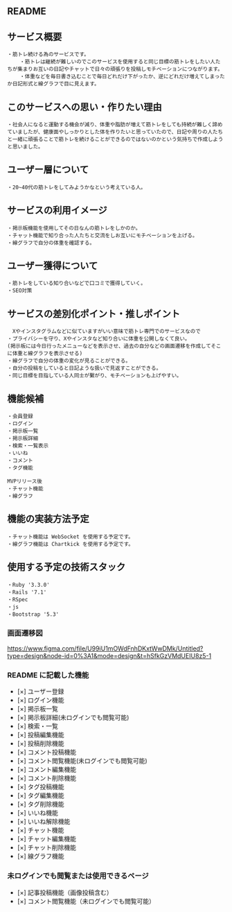 ## README

## サービス概要

```
・筋トレ続ける為のサービスです。
    ・筋トレは継続が難しいのでこのサービスを使用すると同じ目標の筋トレをしたい人たちが集まりお互いの日記やチャットで日々の頑張りを投稿しモチベーションにつながります。
    ・体重などを毎日書き込むことで毎日どれだけ下がったか、逆にどれだけ増えてしまったか日記形式と線グラフで目に見えます。
```

## このサービスへの思い・作りたい理由

```
・社会人になると運動する機会が減り、体重や脂肪が増えて筋トレをしても持続が難しく諦めていましたが、健康面やしっかりとした体を作りたいと思っていたので、日記や周りの人たちと一緒に頑張ることで筋トレを続けることができるのではないのかという気持ちで作成しようと思いました。
```

## ユーザー層について

```
・20~40代の筋トレをしてみようかなという考えている人。
```

## サービスの利用イメージ

```
・掲示板機能を使用してその日なんの筋トレをしかのか。
・チャット機能で知り合った人たちと交流をしお互いにモチベーションを上げる。
・線グラフで自分の体重を確認する。
```

## ユーザー獲得について

```
・筋トレをしている知り合いなどで口コミで獲得していく。
・SEO対策
```

## サービスの差別化ポイント・推しポイント

```
　Xやインスタグラムなどに似ていますがいい意味で筋トレ専門でのサービスなので
・プライバシーを守り、Xやインスタなど知り合いに体重を公開しなくて良い。
(掲示板には今日行ったメニューなどを表示させ、過去の自分などの画面遷移を作成してそこに体重と線グラフを表示させる)
・線グラフで自分の体重の変化が見ることができる。
・自分の投稿をしていると日記ような扱いで見返すことができる。
・同じ目標を目指している人同士が繋がり、モチベーションも上げやすい。
```

## 機能候補

```
・会員登録
・ログイン
・掲示板一覧
・掲示板詳細
・検索・一覧表示
・いいね
・コメント
・タグ機能

MVPリリース後
・チャット機能
・線グラフ
```


## 機能の実装方法予定
```
・チャット機能は WebSocket を使用する予定です。
・線グラフ機能は Chartkick を使用する予定です。
```

## 使用する予定の技術スタック

```
・Ruby '3.3.0'
・Rails '7.1'
・RSpec
・js
・Bootstrap '5.3'

```

### 画面遷移図

https://www.figma.com/file/U99iU1mOWdFnhDKxtWwDMk/Untitled?type=design&node-id=0%3A1&mode=design&t=hSfkGzVMdUEIU8z5-1

### README に記載した機能

- [×] ユーザー登録
- [×] ログイン機能
- [×] 掲示板一覧
- [×] 掲示板詳細(未ログインでも閲覧可能)
- [×] 検索・一覧
- [×] 投稿編集機能
- [×] 投稿削除機能
- [×] コメント投稿機能
- [×] コメント閲覧機能(未ログインでも閲覧可能)
- [×] コメント編集機能
- [×] コメント削除機能
- [×] タグ投稿機能
- [×] タグ編集機能
- [×] タグ削除機能
- [×] いいね機能
- [×] いいね解除機能
- [×] チャット機能
- [×] チャット編集機能
- [×] チャット削除機能
- [×] 線グラフ機能

### 未ログインでも閲覧または使用できるページ

- [×] 記事投稿機能（画像投稿含む）
- [×] コメント閲覧機能（未ログインでも閲覧可能）
